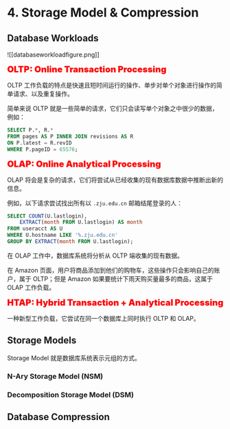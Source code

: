 
# 4. Storage Model & Compression

## Database Workloads

![[databaseworkloadfigure.png]]

<font style="font-weight: 1000;font-size: 20px" color="red">OLTP: Online Transaction Processing</font>

OLTP 工作负载的特点是快速且短时间运行的操作、单步对单个对象进行操作的简单请求、以及重复操作。

简单来说 OLTP 就是一些简单的请求，它们只会读写单个对象之中很少的数据，例如：

```sql
SELECT P.*, R.*
FROM pages AS P INNER JOIN revisions AS R
ON P.latest = R.revID
WHERE P.pageID = 65576;
```

<font style="font-weight: 1000;font-size: 20px" color="red">OLAP: Online Analytical Processing</font>

OLAP 将会是复杂的请求，它们将尝试从已经收集的现有数据库数据中推断出新的信息。

例如，以下请求尝试找出所有以 `.zju.edu.cn` 邮箱结尾登录的人：

```sql
SELECT COUNT(U.lastlogin),
	EXTRACT(month FROM U.lastlogin) AS month
FROM useracct AS U
WHERE U.hostname LIKE '%.zju.edu.cn'
GROUP BY EXTRACT(month FROM U.lastlogin);
```

在 OLAP 工作中，数据库系统将分析从 OLTP 端收集的现有数据。

在 Amazon 页面，用户将商品添加到他们的购物车，这些操作只会影响自己的账户，属于 OLTP；但是 Amazon 如果要统计下雨天购买量最多的商品，这属于 OLAP 工作负载。

<font style="font-weight: 1000;font-size: 20px" color="red">HTAP: Hybrid Transaction + Analytical Processing</font>

一种新型工作负载，它尝试在同一个数据库上同时执行 OLTP 和 OLAP。

## Storage Models

Storage Model 就是数据库系统表示元组的方式。

### N-Ary Storage Model (NSM)



### Decomposition Storage Model (DSM)


## Database Compression

